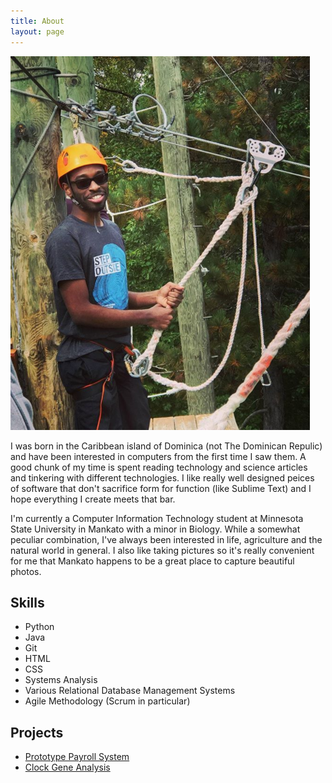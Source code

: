 ```yaml
---
title: About
layout: page
---
```

![Profile Image](/assets/images/zip-lining.png)

<p>I was born in the Caribbean island of Dominica (not The Dominican Repulic) and have been interested in computers from the first time I saw them. A good chunk of my time is spent reading technology and science articles and tinkering with different technologies. I like really well designed peices of software that don't sacrifice form for function (like Sublime Text) and I hope everything I create meets that bar.</p>

<p>I'm currently a Computer Information Technology student at Minnesota State University in Mankato with a minor in Biology. While a somewhat peculiar combination, I've always been interested in life, agriculture and the natural world in general. I also like taking pictures so it's really convenient for me that Mankato happens to be a great place to capture beautiful photos.</p>

<h2>Skills</h2>

<ul class="skill-list">
	<li>Python</li>
	<li>Java</li>
	<li>Git</li>
	<li>HTML</li>
	<li>CSS</li>
	<li>Systems Analysis</li>
	<li>Various Relational Database Management Systems</li>
	<li>Agile Methodology (Scrum in particular)</li>
</ul>

<h2>Projects</h2>

<ul>
	<li><a href="/chevonie.com/prototype-payroll-system.markdown">Prototype Payroll System</a></li>
	<li><a href="chevonie.com/Clock-Gene-Analysis.markdown">Clock Gene Analysis</a></li>
</ul>
